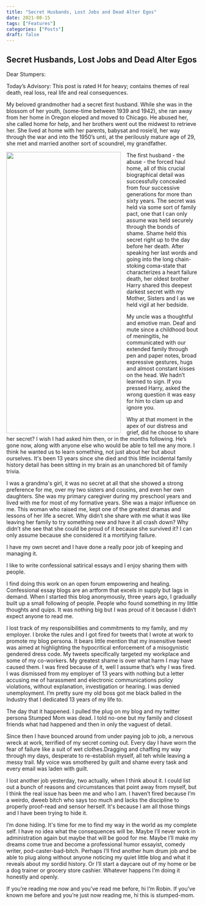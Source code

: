 ```yaml
---
title: "Secret Husbands, Lost Jobs and Dead Alter Egos"
date: 2021-08-15
tags: ["Features"]
categories: ["Posts"]
draft: false
---
```


## Secret Husbands, Lost Jobs and Dead Alter Egos

Dear Stumpers:

Today’s Advisory: This post is rated H for heavy; contains themes of real death, real loss, real life and real consequences. 


My beloved grandmother had a secret first husband. While she was in the blossom of her youth, (some-time between 1939 and 1942), she ran away from her home in Oregon eloped and moved to Chicago. He abused her, she called home for help, and her brothers went out the midwest to retrieve her.  She lived at home with her parents, babysat and rosie’d, her way through the war and into the 1950’s unti, at the perilously mature age of 29, she met and married another sort of scoundrel, my grandfather. 

<img src = "../../../../images/secrete_husband_img.png" style="width:300px;height:736px;float:left;margin-top:0px;margin-bottom:0px; margin-right: 15px;">

The first husband - the abuse - the forced haul home, all of this crucial biographical detail was successfully concealed from four successive generations for more than sixty years. The secret was held  via some sort of family pact, one that I can only assume was held securely through the bonds of shame. Shame held this secret right up to the day before her death. After speaking her last words and going into the long chain-stoking coma-state that characterizes a heart failure death, her oldest brother Harry shared this deepest darkest secret with my Mother, Sisters and I as we held vigil at her bedside. 


My uncle was a thoughtful and emotive man. Deaf and mute since a childhood bout of meningitis, he communicated with our extended family through pen and paper notes, broad expressive gestures, hugs and almost constant kisses on the head. We hadn’t learned to sign. If you pressed Harry, asked the wrong question it was easy for him to clam up and ignore you. 

Why at that moment in the apex of our distress and grief, did he choose to share her secret? I wish I had asked him then, or in the months following. He’s gone now, along with anyone else who would be able to tell me any more. I think he wanted us to learn something, not just about her but about ourselves. It's been 13 years since she died and this little incidental family history detail has been sitting in my brain as an unanchored bit of family trivia. 

I was a grandma's girl, it was no secret at all that she showed a strong preference for me, over my two sisters and cousins, and even her own daughters. She was my primary caregiver during my preschool years and lived with me for most of my formative years. She was a major influence on me. This woman who raised me, kept one of the greatest dramas and lessons of her life a secret. Why didn’t she share with me what it was like leaving her family to try something new and have it all crash down? Why didn’t she see that she could be proud of it because she survived it? I can only assume because she considered it a mortifying failure. 

I have my own secret and I have done  a really poor job of keeping and managing it.

I like to write confessional satirical essays and I enjoy sharing them with people. 

I find doing this work on an open forum empowering and healing.  Confessional essay blogs are an artform that excels in supply but lags in demand. When I started this blog anonymously, three years ago, I gradually built up a small following of people. People who found something in my little thoughts and quips. It was nothing big but I was proud of it because I didn’t expect anyone to read me.

I lost track of my responsibilities and commitments to my family, and my employer. I broke the rules and I got fired for tweets that I wrote at work to promote my blog persona.  It bears little mention that my insensitive tweet was aimed at highlighting the hypocritical enforcement of a misogynistic gendered dress code. My tweets specifically targeted my workplace and some of my co-workers.  My greatest shame is over what harm I may have caused them. I was fired because of it, well I assume that’s why I was fired.  I was dismissed from my employer of 13 years with nothing but a letter accusing me of harassment and electronic communications policy violations, without explanation, investigation or hearing.  I was denied unemployment. I’m pretty sure my old boss got me black balled in the Industry that I dedicated 13 years of my life to.

The day that it happened. I pulled the plug on my blog and my twitter persona Stumped Mom was dead. I told no-one but my family and closest friends what had happened and then in only the vaguest of detail.

Since then I have bounced around from under paying  job to job, a nervous wreck at work, terrified of my secret coming out. Every day I have worn the fear of failure like a suit of wet clothes.Dragging and chaffing my way through my days, desperate to re-establish myself, all teh while leaving a messy trail. My voice was smothered by guilt and shame every task and every email was laden with guilt.

I lost another job yesterday, two actually, when I think about it. I could list out a bunch of reasons and circumstances that point away from myself, but I think the real issue has been me and who I am. I haven’t fired because I’m a weirdo, dweeb bitch who says too much and lacks the discipline to properly proof-read and sensor herself. It's because I am all those things and I have been trying to hide it. 

I’m done hiding. It's time for me to find my way in the world as my complete self. I have no idea what the consequences will be. Maybe I’ll never work in administration again but maybe that will be good for me. Maybe I’ll make my dreams come true and become a professional humor essayist, comedy writer, pod-caster-bad-bitch. Perhaps I’ll find another hum drum job and be able to plug along without anyone noticing my quiet little blog and what it reveals about my sordid history. Or I’ll start a daycare out of my home or be a dog trainer or grocery store cashier. Whatever happens I’m doing it honestly and openly. 

If you’re reading me now and you’ve read me before, hi I’m Robin.  If you’ve known me before and you’re just now reading me, hi this is stumped-mom. 

